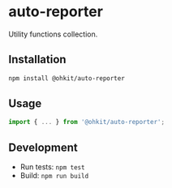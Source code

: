 # auto-reporter

Utility functions collection.

## Installation

```bash
npm install @ohkit/auto-reporter
```

## Usage

```typescript
import { ... } from '@ohkit/auto-reporter';
```

## Development

- Run tests: `npm test`
- Build: `npm run build`